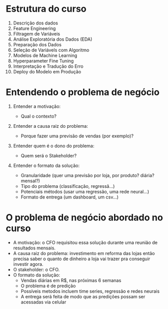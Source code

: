 # Estrutura do curso

1. Descrição dos dados
2. Feature Engineering
3. Filtragem de Variáveis
4. Análise Exploratória dos Dados (EDA)
5. Preparação dos Dados
6. Seleção de Variávels com Algoritmo
7. Modelos de Machine Learning
8. Hyperparameter Fine Tuning
9. Interpretação e Tradução do Erro
10. Deploy do Modelo em Produção


# Entendendo o problema de negócio

1. Entender a motivação:
	* Qual o contexto?

2. Entender a causa raiz do problema:
	* Porque fazer uma previsão de vendas (por exemplo)?
	
3. Entender quem é o dono do problema:
	* Quem será o Stakeholder?
	
4. Entender o formato da solução:
	* Granularidade (quer uma previsão por loja, por produto? diária? mensal?)
	* Tipo do problema (classificação, regressã...)
	* Potenciais métodos (usar uma regressão, uma rede neural...)
	* Formato de entrega (um dashboard, um csv...)


# O problema de negócio abordado no curso

* A motivação: o CFO requisitou essa solução durante uma reunião de resultados mensais.
* A causa raiz do problema: investimento em reforma das lojas então precisa saber o quanto de dinheiro a loja vai trazer pra conseguir investir agora.
* O stakeholder: o CFO.
* O formato da solução:
	* Vendas diárias em R$, nas próximas 6 semanas
	* O problema é de predição
	* Possíveis metodos incluem time series, regressão e redes neurais
	* A entrega será feita de modo que as predições possam ser acessadas via celular

